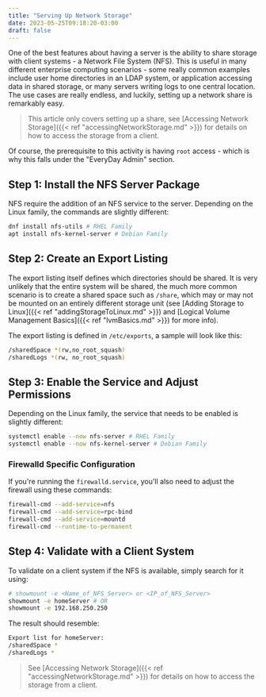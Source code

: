 ```yaml
---
title: "Serving Up Network Storage"
date: 2023-05-25T09:18:20-03:00
draft: false
---
```


One of the best features about having a server is the ability to share storage with client systems - a Network File System (NFS).  This is useful in many different enterprise computing scenarios - some really common examples include user home directories in an LDAP system, or application accessing data in shared storage, or many servers writing logs to one central location.  The use cases are really endless, and luckily, setting up a network share is remarkably easy.

> This article only covers setting up a share, see [Accessing Network Storage]({{< ref "accessingNetworkStorage.md" >}}) for details on how to access the storage from a client.

Of course, the prerequisite to this activity is having `root` access - which is why this falls under the "EveryDay Admin" section.

## Step 1: Install the NFS Server Package

NFS require the addition of an NFS service to the server.  Depending on the Linux family, the commands are slightly different:

``` bash
dnf install nfs-utils # RHEL Family
apt install nfs-kernel-server # Debian Family
```

## Step 2: Create an Export Listing
The export listing itself defines which directories should be shared.  It is very unlikely that the entire system will be shared, the much more common scenario is to create a shared space such as `/share`, which may or may not be mounted on an entirely different storage unit (see [Adding Storage to Linux]({{< ref "addingStorageToLinux.md" >}}) and [Logical Volume Management Basics]({{< ref "lvmBasics.md" >}}) for more info).

The export listing is defined in `/etc/exports`, a sample will look like this:
``` bash
/sharedSpace *(rw,no_root_squash)
/sharedLogs *(rw, no_root_squash)
``` 

## Step 3: Enable the Service and Adjust Permissions

Depending on the Linux family, the service that needs to be enabled is slightly different:
``` bash
systemctl enable --now nfs-server # RHEL Family
systemctl enable --now nfs-kernel-server # Debian Family
```

### Firewalld Specific Configuration

If you're running the  `firewalld.service`, you'll also need to adjust the firewall using these commands:
``` bash
firewall-cmd --add-service=nfs
firewall-cmd --add-service=rpc-bind
firewall-cmd --add-service=mountd
firewall-cmd --runtime-to-permanent
```

## Step 4: Validate with a Client System

To validate on a client system if the NFS is available, simply search for it using:
``` bash
# showmount -e <Name_of_NFS_Server> or <IP_of_NFS_Server>
showmount -e homeServer # OR
showmount -e 192.168.250.250
```

The result should resemble:
``` bash
Export list for homeServer:
/sharedSpace *
/sharedLogs *
```
> See [Accessing Network Storage]({{< ref "accessingNetworkStorage.md" >}}) for details on how to access the storage from a client. 
